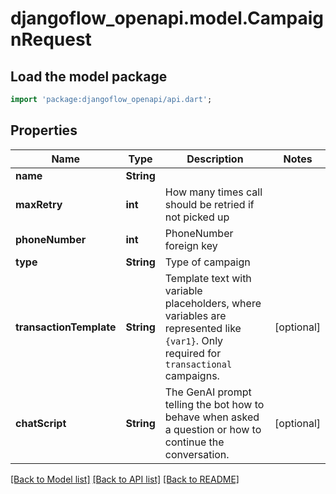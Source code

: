 # djangoflow_openapi.model.CampaignRequest

## Load the model package
```dart
import 'package:djangoflow_openapi/api.dart';
```

## Properties
Name | Type | Description | Notes
------------ | ------------- | ------------- | -------------
**name** | **String** |  | 
**maxRetry** | **int** | How many times call should be retried if not picked up | 
**phoneNumber** | **int** | PhoneNumber foreign key | 
**type** | **String** | Type of campaign | 
**transactionTemplate** | **String** | Template text with variable placeholders, where variables are represented like `{var1}`. Only required for `transactional` campaigns. | [optional] 
**chatScript** | **String** | The GenAI prompt telling the bot how to behave when asked a question or how to continue the conversation. | [optional] 

[[Back to Model list]](../README.md#documentation-for-models) [[Back to API list]](../README.md#documentation-for-api-endpoints) [[Back to README]](../README.md)


